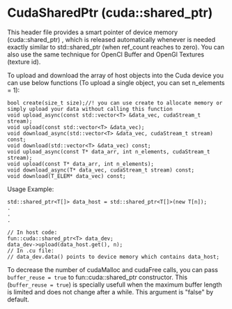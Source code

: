 # CudaSharedPtr (cuda::shared_ptr)

This header file provides a smart pointer of device memory (cuda::shared_ptr<T>) , 
which is released automatically whenever is needed exactly similar to std::shared_ptr (when ref_count reaches to zero). You can also use the same technique for OpenCl Buffer and OpenGl Textures (texture id). 

To upload and download the array of host objects into the Cuda device you can use below functions 
(To upload a single object, you can set n_elements = 1):
    
    bool create(size_t size);//! you can use create to allocate memory or simply upload your data without calling this function
    void upload_async(const std::vector<T> &data_vec, cudaStream_t stream);
    void upload(const std::vector<T> &data_vec);
    void download_async(std::vector<T> &data_vec, cudaStream_t stream) const;
    void download(std::vector<T> &data_vec) const;
    void upload_async(const T* data_arr, int n_elements, cudaStream_t stream);
    void upload(const T* data_arr, int n_elements);
    void download_async(T* data_vec, cudaStream_t stream) const;
    void download(T_ELEM* data_vec) const;
    
Usage Example:


    std::shared_ptr<T[]> data_host = std::shared_ptr<T[]>(new T[n]);
    .
    .
    .

    // In host code:
    fun::cuda::shared_ptr<T> data_dev;
    data_dev->upload(data_host.get(), n);
    // In .cu file:
    // data_dev.data() points to device memory which contains data_host;

To decrease the number of cudaMalloc and cudaFree calls, you can pass `buffer_reuse = true` to fun::cuda::shared_ptr<T> constructor. This (`buffer_reuse = true`) is specially usefull when the maximum buffer length is limited and does not change after a while. This argument is "false" by default. 
